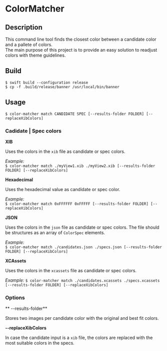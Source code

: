 # ColorMatcher


## Description

This command line tool finds the closest color between a candidate color and a pallete of colors.  
The main purpose of this project is to provide an easy solution to readjust colors with theme guidelines.

## Build
```
$ swift build --configuration release
$ cp -f .build/release/banner /usr/local/bin/banner
```

## Usage 

`$ color-matcher match CANDIDATE SPEC [--results-folder FOLDER] [--replaceXibColors]`
  
### Cadidate | Spec colors
  
  
**XIB**

Uses the colors in the `xib` file as candidate or spec colors.

*Example:*  
`$ color-matcher match ./myView1.xib ./myView2.xib [--results-folder FOLDER] [--replaceXibColors]`  

**Hexadecimal**

Uses the hexadecimal value as candidate or spec color.

*Example:*  
`$ color-matcher match 0xFFFFFF 0xFFFFF [--results-folder FOLDER] [--replaceXibColors]`  

**JSON**

Uses the colors in the `json` file as candidate or spec colors. The file should be structures as an array of `ColorSpec` elements.

*Example:*  
`$ color-matcher match ./candidates.json ./specs.json [--results-folder FOLDER] [--replaceXibColors]`

**XCAssets**

Uses the colors in the `xcassets` file as candidate or spec colors. 

*Example:*
`$ color-matcher match ./candidates.xcassets ./specs.xcassets [--results-folder FOLDER] [--replaceXibColors]`

### Options

** --results-folder**

Stores two images per candidate color with the original and best fit colors.  

**--replaceXibColors**

In case the candidate input is a `xib` file, the colors are replaced with the most suitable colors in the specs.
